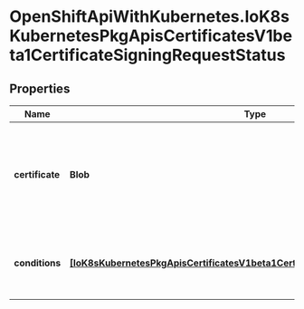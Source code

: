 # OpenShiftApiWithKubernetes.IoK8sKubernetesPkgApisCertificatesV1beta1CertificateSigningRequestStatus

## Properties
Name | Type | Description | Notes
------------ | ------------- | ------------- | -------------
**certificate** | **Blob** | If request was approved, the controller will place the issued certificate here. | [optional] 
**conditions** | [**[IoK8sKubernetesPkgApisCertificatesV1beta1CertificateSigningRequestCondition]**](IoK8sKubernetesPkgApisCertificatesV1beta1CertificateSigningRequestCondition.md) | Conditions applied to the request, such as approval or denial. | [optional] 


